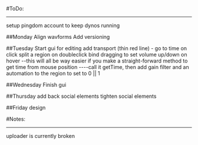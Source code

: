 #ToDo:
***
setup pingdom account to keep dynos running

##Monday
Align wavforms
Add versioning

##Tuesday
Start gui for editing
	add transport (thin red line) - go to time on click
	split a region on doubleclick
	bind dragging to set volume up/down on hover
	--this will all be way easier if you make a straight-forward method to get time from mouse position
	----call it getTime, then add gain filter and an automation to the region to set to 0 || 1

##Wednesday
Finish gui

##Thursday
add back social elements
	tighten social elements

##Friday
design


#Notes:
***
uploader is currently broken